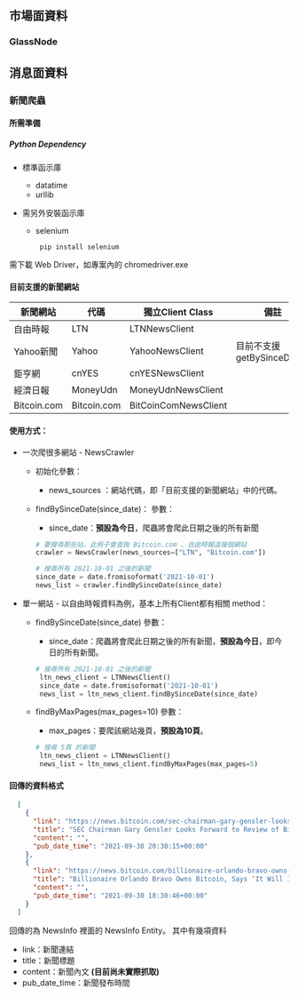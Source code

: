 ## 市場面資料
### GlassNode

## 消息面資料
### 新聞爬蟲
#### 所需準備
##### Python Dependency
* 標準函示庫
  * datatime
  * urllib

* 需另外安裝函示庫
  * selenium
    ```shell
     pip install selenium
    ```
需下載 Web Driver，如專案內的 chromedriver.exe

#### 目前支援的新聞網站
|新聞網站| 代碼 |獨立Client Class|備註|
|--------|-----|----------|---------|
|自由時報 |LTN|LTNNewsClient||
|Yahoo新聞|Yahoo|YahooNewsClient|目前不支援 getBySinceDate()|
|鉅亨網|cnYES|cnYESNewsClient||
|經濟日報|MoneyUdn|MoneyUdnNewsClient||
|Bitcoin.com|Bitcoin.com|BitCoinComNewsClient||



#### 使用方式：
* 一次爬很多網站 - NewsCrawler
  * 初始化參數：
    * news_sources ：網站代碼，即「目前支援的新聞網站」中的代碼。
  * findBySinceDate(since_date)：
    參數：
    * since_date：**預設為今日**，爬蟲將會爬此日期之後的所有新聞

    ```Python
    # 要搜尋那些站，此例子會查詢 Bitcoin.com 、自由時報這幾個網站
    crawler = NewsCrawler(news_sources=["LTN", "Bitcoin.com"])

    # 搜尋所有 2021-10-01 之後的新聞
    since_date = date.fromisoformat('2021-10-01')
    news_list = crawler.findBySinceDate(since_date)
    ```

* 單一網站 - 以自由時報資料為例，基本上所有Client都有相關 method：
  * findBySinceDate(since_date)
    參數：

    * since_date：爬蟲將會爬此日期之後的所有新聞，**預設為今日**，即今日的所有新聞。
    ```Python
    # 搜尋所有 2021-10-01 之後的新聞
     ltn_news_client = LTNNewsClient()
     since_date = date.fromisoformat('2021-10-01')
     news_list = ltn_news_client.findBySinceDate(since_date)
    ```
  * findByMaxPages(max_pages=10)
    參數：

    * max_pages：要爬該網站幾頁，**預設為10頁**。
    ```Python
    # 搜尋 5頁 的新聞
     ltn_news_client = LTNNewsClient()
     news_list = ltn_news_client.findByMaxPages(max_pages=5)
    ```

#### 回傳的資料格式
```json
  [
    {
      "link": "https://news.bitcoin.com/sec-chairman-gary-gensler-looks-forward-review-bitcoin-futures-etf-filings/",
      "title": "SEC Chairman Gary Gensler Looks Forward to Review of Bitcoin Futures ETF Filings",
      "content": "",
      "pub_date_time": "2021-09-30 20:30:15+00:00"
    },
    {
      "link": "https://news.bitcoin.com/billionaire-orlando-bravo-owns-bitcoin-it-will-increase-significantly-very-bullish/",
      "title": "Billionaire Orlando Bravo Owns Bitcoin, Says ‘It Will Increase Significantly, I’m Very Bullish’",
      "content": "",
      "pub_date_time": "2021-09-30 18:30:46+00:00"
    }
  ]
```
回傳的為 NewsInfo 裡面的 NewsInfo Entity。
其中有幾項資料
* link：新聞連結
* title：新聞標題
* content：新聞內文 **(目前尚未實際抓取)**
* pub_date_time：新聞發布時間
